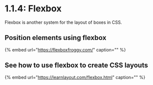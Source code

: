 # 1.1.4: Flexbox

Flexbox is another system for the layout of boxes in CSS.

## Position elements using flexbox

{% embed url="https://flexboxfroggy.com/" caption="" %}

## See how to use flexbox to create CSS layouts

{% embed url="https://learnlayout.com/flexbox.html" caption="" %}

